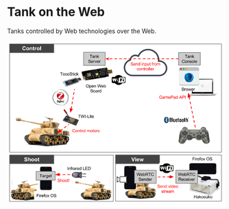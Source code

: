 # Tank on the Web

Tanks controlled by Web technologies over the Web.

![Tank on the Web Overview](https://raw.githubusercontent.com/tank-on-the-web/main/master/img/overall.png)
